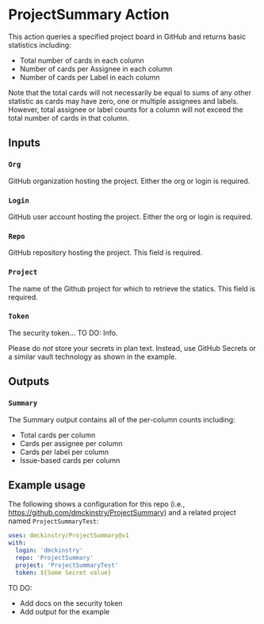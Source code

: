 # ProjectSummary Action

This action queries a specified project board in GitHub and returns basic statistics including:

- Total number of cards in each column
- Number of cards per Assignee in each column
- Number of cards per Label in each column

Note that the total cards will not necessarily be equal to sums of any other statistic as cards may have zero, one or multiple assignees and labels.  However, total assignee or label counts for a column will not exceed the total number of cards in that column.

## Inputs

### `Org`

GitHub organization hosting the project. Either the org or login is required.

### `Login`

GitHub user account hosting the project. Either the org or login is required.

### `Repo`

GitHub repository hosting the project. This field is required.

### `Project`

The name of the Github project for which to retrieve the statics. This field is required.

### `Token`

The security token... TO DO:  Info.

Please do *not* store your secrets in plan text. Instead, use GitHub Secrets or a similar vault technology as shown in the example.

## Outputs

### `Summary`

The Summary output contains all of the per-column counts including:

- Total cards per column
- Cards per assignee per column
- Cards per label per column
- Issue-based cards per column
  
## Example usage

The following shows a configuration for this repo (i.e., <https://github.com/dmckinstry/ProjectSummary>) and a related project named `ProjectSummaryTest`:

``` YAML
uses: dmckinstry/ProjectSummary@v1
with:
  login: 'dmckinstry'
  repo: 'ProjectSummary'
  project: 'ProjectSummaryTest'
  token: ${Some Secret value}
```

TO DO:

- Add docs on the security token
- Add output for the example
